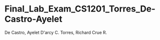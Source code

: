 # Final_Lab_Exam_CS1201_Torres_De-Castro-Ayelet

De Castro, Ayelet D'arcy C.
Torres, Richard Crue R.
